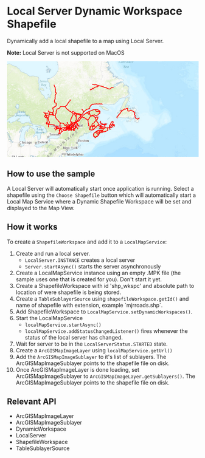 <h1>Local Server Dynamic Workspace Shapefile</h1>

<p>Dynamically add a local shapefile to a map using Local Server.</p>

<p><b>Note:</b> Local Server is not supported on MacOS</p>

<img src="LocalServerDynamicWorkspaceShapefile.png"/>

<h2>How to use the sample</h2>

<p>A Local Server will automatically start once application is running. Select a shapefile using the <code>Choose Shapefile</code> button which will automatically start a Local Map Service where a Dynamic Shapefile Workspace will be set and displayed to the Map View.</p>

<h2>How it works</h2>

<p>To create a <code>ShapefileWorkspace</code> and add it to a <code>LocalMapService</code>:</p>

<ol>
<li>Create and run a local server.
<ul><li><code>LocalServer.INSTANCE</code> creates a local server</li></ul>
<ul><li><code>Server.startAsync()</code> starts the server asynchronously</li></ul></li>
<li>Create a LocalMapService instance using an empty .MPK file (the sample uses one that is created for you). Don't start it yet.</li>
<li>Create a ShapefileWorkspace  with id 'shp_wkspc' and absolute path to location of were shapefile is being stored.</li>
<li>Create a <code>TableSublayerSource</code>  using  <code>shapefileWorkspace.getId()</code> and name of  shapefile with extension, example `mjrroads.shp`.</li>
<li>Add ShapefileWorkspace to <code>LocalMapService.setDynamicWorkspaces()</code>.</li>
<li>Start the LocalMapService
<ul><li><code>localMapService.startAsync()</code></li></ul>
<ul><li><code>localMapService.addStatusChangedListener()</code> fires whenever the status of the local server has changed.</li></ul></li>
<li>Wait for server to be in the  <code>LocalServerStatus.STARTED</code> state.</li>
<li>Create a <code>ArcGISMapImageLayer</code> using <code>localMapService.getUrl()</code></li>
<li>Add the <code>ArcGISMapImageSublayer</code> to it's list of sublayers. The ArcGISMapImageSublayer points to the shapefile file on disk.
<li>Once ArcGISMapImageLayer is done loading,  set ArcGISMapImageSublayer to <code>ArcGISMapImageLayer.getSublayers()</code>. The ArcGISMapImageSublayer points to the shapefile file on disk.</li>
</ol>

<h2>Relevant API</h2>
<ul>
<li>ArcGISMapImageLayer</li>
<li>ArcGISMapImageSublayer</li>
<li>DynamicWorkspace</li>
<li>LocalServer</li>
<li>ShapefileWorkspace</li>
<li>TableSublayerSource</li>
</ul>
